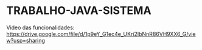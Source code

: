 # TRABALHO-JAVA-SISTEMA

Video das funcionalidades: https://drive.google.com/file/d/1p9eY_G1ec4e_UKri2IbNnR86VH9XX6_G/view?usp=sharing
